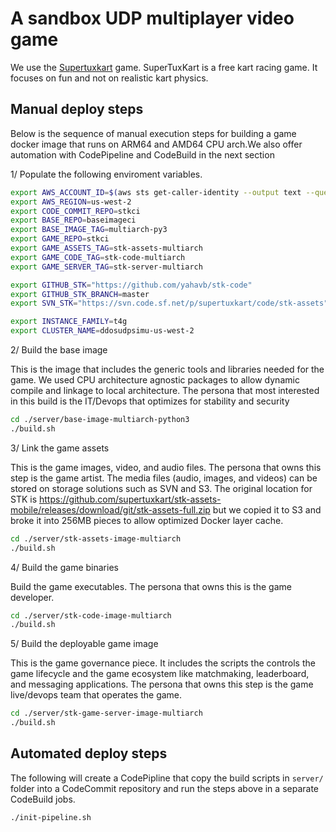 # A sandbox UDP multiplayer video game 

We use the [Supertuxkart](https://supertuxkart.net/) game. SuperTuxKart is a free kart racing game. It focuses on fun and not on realistic kart physics. 

## Manual deploy steps
Below is the sequence of manual execution steps for building a game docker image that runs on ARM64 and AMD64 CPU arch.We also offer automation with CodePipeline and CodeBuild in the next section

1/ Populate the following enviroment variables. 

```bash
export AWS_ACCOUNT_ID=$(aws sts get-caller-identity --output text --query Account)
export AWS_REGION=us-west-2
export CODE_COMMIT_REPO=stkci
export BASE_REPO=baseimageci
export BASE_IMAGE_TAG=multiarch-py3
export GAME_REPO=stkci
export GAME_ASSETS_TAG=stk-assets-multiarch
export GAME_CODE_TAG=stk-code-multiarch
export GAME_SERVER_TAG=stk-server-multiarch

export GITHUB_STK="https://github.com/yahavb/stk-code"
export GITHUB_STK_BRANCH=master
export SVN_STK="https://svn.code.sf.net/p/supertuxkart/code/stk-assets"

export INSTANCE_FAMILY=t4g
export CLUSTER_NAME=ddosudpsimu-us-west-2
```

2/ Build the base image

This is the image that includes the generic tools and libraries needed for the game. We used CPU architecture agnostic packages to allow dynamic compile and linkage to local architecture. The persona that most interested in this build is the IT/Devops that optimizes for stability and security

```bash
cd ./server/base-image-multiarch-python3
./build.sh
```

3/ Link the game assets 

This is the game images, video, and audio files. The persona that owns this step is the game artist. The media files (audio, images, and videos) can be stored on storage solutions such as SVN and S3. The original location for STK is https://github.com/supertuxkart/stk-assets-mobile/releases/download/git/stk-assets-full.zip but we copied it to S3 and broke it into 256MB pieces to allow optimized Docker layer cache.

```bash
cd ./server/stk-assets-image-multiarch
./build.sh
```

4/ Build the game binaries

Build the game executables. The persona that owns this is the game developer.

```bash
cd ./server/stk-code-image-multiarch
./build.sh
```

5/ Build the deployable game image

This is the game governance piece. It includes the scripts the controls the game lifecycle and the game ecosystem like matchmaking, leaderboard, and messaging applications. The persona that owns this step is the game live/devops team that operates the game.

```bash
cd ./server/stk-game-server-image-multiarch
./build.sh
```
## Automated deploy steps
The following will create a CodePipline that copy the build scripts in `server/` folder into a CodeCommit repository and run the steps above in a separate CodeBuild jobs.

```bash
./init-pipeline.sh
```
